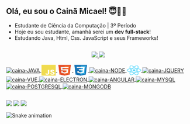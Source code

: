 ## Olá, eu sou o Cainã Micael! 😇👨‍🎓

- Estudante de Ciência da Computação | 3º Período
- Hoje eu sou estudante, amanhã serei um **dev full-stack**!
- Estudando Java, Html, Css. JavaScript e seus Frameworks!

##

<div align="center">
  <a href="https://github.com/cainamicael">
  <img height="180em" src="https://github-readme-stats.vercel.app/api?username=cainamicael&show_icons=true&theme=codeSTACKr&include_all_commits=true&count_private=true"/>
  <img height="180em" src="https://github-readme-stats.vercel.app/api/top-langs/?username=cainamicael&layout=compact&langs_count=7&theme=codeSTACKr"/>

</div>
<div style="display: inline_block"><br>
  <img align="center" alt="caina-JAVA" height="30" width="40" src="https://cdn.jsdelivr.net/gh/devicons/devicon/icons/java/java-original.svg"">
  <img align="center" alt="Rafa-Js" height="30" width="40" src="https://raw.githubusercontent.com/devicons/devicon/master/icons/javascript/javascript-plain.svg">
  <img align="center" alt="Rafa-HTML" height="30" width="40" src="https://raw.githubusercontent.com/devicons/devicon/master/icons/html5/html5-original.svg">
  <img align="center" alt="Rafa-CSS" height="30" width="40" src="https://raw.githubusercontent.com/devicons/devicon/master/icons/css3/css3-original.svg">
  <img align="center" alt="caina-NODE" height="30" width="40" src="https://cdn.jsdelivr.net/gh/devicons/devicon/icons/nodejs/nodejs-original.svg">
  <img align="center" alt="Rafa-React" height="30" width="40" src="https://raw.githubusercontent.com/devicons/devicon/master/icons/react/react-original.svg">
  <img align="center" alt="caina-JQUERY" height="30" width="40" src="https://cdn.jsdelivr.net/gh/devicons/devicon/icons/jquery/jquery-original.svg">
  <img align="center" alt="caina-VUE" height="30" width="40" src="https://cdn.jsdelivr.net/gh/devicons/devicon/icons/vuejs/vuejs-original.svg">
  <img align="center" alt="caina-ELECTRON" height="30" width="40" src="https://cdn.jsdelivr.net/gh/devicons/devicon/icons/electron/electron-original.svg">
  <img align="center" alt="caina-ANGULAR" height="30" width="40" src="https://cdn.jsdelivr.net/gh/devicons/devicon/icons/angularjs/angularjs-original.svg">
  <img align="center" alt="caina-MYSQL" height="30" width="40" src="https://cdn.jsdelivr.net/gh/devicons/devicon/icons/mysql/mysql-original.svg">
  <img align="center" alt="caina-POSTGRESQL" height="30" width="40" src="https://cdn.jsdelivr.net/gh/devicons/devicon/icons/postgresql/postgresql-original.svg">
  <img align="center" alt="caina-MONGODB" height="30" width="40" src="https://cdn.jsdelivr.net/gh/devicons/devicon/icons/mongodb/mongodb-original.svg">
   
</div>
  
  ##
 
<div> 

  <a href="https://instagram.com/caina_micael" target="_blank"><img src="https://img.shields.io/badge/-Instagram-%23E4405F?style=for-the-badge&logo=instagram&logoColor=white" target="_blank"></a>
  <a href = "mailto:cainamicaeloficiali@gmail.com"><img src="https://img.shields.io/badge/-Gmail-%23333?style=for-the-badge&logo=gmail&logoColor=white" target="_blank"></a>
  <a href="https://www.linkedin.com/in/cainamicael" target="_blank"><img src="https://img.shields.io/badge/-LinkedIn-%230077B5?style=for-the-badge&logo=linkedin&logoColor=white" target="_blank"></a> 
 
  ![Snake animation](https://github.com/cainamicael/cainamicael/blob/output/github-contribution-grid-snake.svg)
 
</div>
